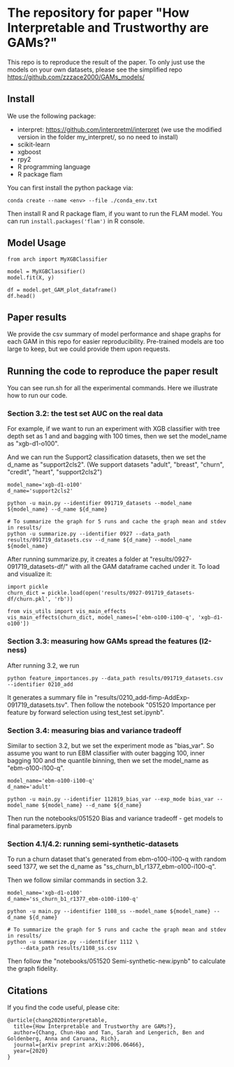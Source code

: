 # The repository for paper "How Interpretable and Trustworthy are GAMs?"

This repo is to reproduce the result of the paper. To only just use the models on your own datasets, please see the simplified repo https://github.com/zzzace2000/GAMs_models/

## Install

We use the following package:

- interpret: https://github.com/interpretml/interpret (we use the modified version in the folder my_interpret/, so no need to install)
- scikit-learn
- xgboost
- rpy2
- R programming language
- R package flam

You can first install the python package via:

`conda create --name <env> --file ./conda_env.txt`

Then install R and R package flam, if you want to run the FLAM model. You can run ``` install.packages('flam') ``` in R console.

## Model Usage

```
from arch import MyXGBClassifier

model = MyXGBClassifier()
model.fit(X, y)

df = model.get_GAM_plot_dataframe()
df.head()
```

## Paper results

We provide the csv summary of model performance and shape graphs for each GAM in this repo for easier reproducibility.
Pre-trained models are too large to keep, but we could provide them upon requests.

## Running the code to reproduce the paper result

You can see run.sh for all the experimental commands. Here we illustrate how to run our code.

### Section 3.2: the test set AUC on the real data

For example, if we want to run an experiment with XGB classifier with tree depth set as 1 and and bagging with 100 times, then we set the model_name as "xgb-d1-o100".

And we can run the Support2 classification datasets, then we set the d_name as "support2cls2".
(We support datasets "adult", "breast", "churn", "credit", "heart", "support2cls2")


```
model_name='xgb-d1-o100'
d_name='support2cls2'

python -u main.py --identifier 091719_datasets --model_name ${model_name} --d_name ${d_name}

# To summarize the graph for 5 runs and cache the graph mean and stdev in results/
python -u summarize.py --identifier 0927 --data_path results/091719_datasets.csv --d_name ${d_name} --model_name ${model_name}
```

After running summarize.py, it creates a folder at "results/0927-091719_datasets-df/" with all the GAM dataframe cached under it. To load and visualize it:

```
import pickle
churn_dict = pickle.load(open('results/0927-091719_datasets-df/churn.pkl', 'rb'))

from vis_utils import vis_main_effects
vis_main_effects(churn_dict, model_names=['ebm-o100-i100-q', 'xgb-d1-o100'])

```


### Section 3.3: measuring how GAMs spread the features (l2-ness)

After running 3.2, we run

```
python feature_importances.py --data_path results/091719_datasets.csv --identifier 0210_add
```

It generates a summary file in "results/0210_add-fimp-AddExp-091719_datasets.tsv". Then follow the notebook "051520 Importance per feature by forward selection using test_test set.ipynb".

### Section 3.4: measuring bias and variance tradeoff

Similar to section 3.2, but we set the experiment mode as "bias_var".
So assume you want to run EBM classifier with outer bagging 100, inner bagging 100 and the quantile binning, then we set the model_name as "ebm-o100-i100-q".

```
model_name='ebm-o100-i100-q'
d_name='adult'

python -u main.py --identifier 112819_bias_var --exp_mode bias_var --model_name ${model_name} --d_name ${d_name}
```

Then run the notebooks/051520 Bias and variance tradeoff - get models to final parameters.ipynb

### Section 4.1/4.2: running semi-synthetic-datasets

To run a churn dataset that's generated from ebm-o100-i100-q with random seed 1377, we set the d_name as "ss_churn_b1_r1377_ebm-o100-i100-q".

Then we follow similar commands in section 3.2.

```
model_name='xgb-d1-o100'
d_name='ss_churn_b1_r1377_ebm-o100-i100-q'

python -u main.py --identifier 1108_ss --model_name ${model_name} --d_name ${d_name}

# To summarize the graph for 5 runs and cache the graph mean and stdev in results/
python -u summarize.py --identifier 1112 \
    --data_path results/1108_ss.csv
```

Then follow the "notebooks/051520 Semi-synthetic-new.ipynb" to calculate the graph fidelity.


## Citations

If you find the code useful, please cite:
```
@article{chang2020interpretable,
  title={How Interpretable and Trustworthy are GAMs?},
  author={Chang, Chun-Hao and Tan, Sarah and Lengerich, Ben and Goldenberg, Anna and Caruana, Rich},
  journal={arXiv preprint arXiv:2006.06466},
  year={2020}
}
```
